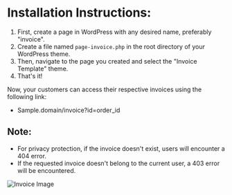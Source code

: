 # Installation Instructions:

1. First, create a page in WordPress with any desired name, preferably "invoice".
2. Create a file named `page-invoice.php` in the root directory of your WordPress theme.
3. Then, navigate to the page you created and select the "Invoice Template" theme.
4. That's it!

Now, your customers can access their respective invoices using the following link:
- Sample.domain/invoice?id=order_id



## Note:

- For privacy protection, if the invoice doesn't exist, users will encounter a 404 error.
- If the requested invoice doesn't belong to the current user, a 403 error will be encountered.

![Invoice Image]([/WooCommerce-Payment-Invoice/blob/main/screencapture-roxweb-test-dashboard-invoice-2024-03-22-15_24_01.png])
